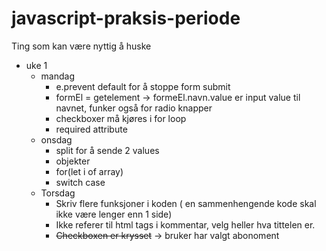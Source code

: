 # javascript-praksis-periode


Ting som kan være nyttig å huske
* uke 1
  - mandag
    * e.prevent default for å stoppe form submit 
    - formEl = getelement -> formeEl.navn.value er input value til navnet, funker også for radio knapper
    - checkboxer må kjøres i for loop
    - required attribute
  * onsdag
      - split for å sende 2 values
      - objekter
      - for(let i of array)
      - switch case
  - Torsdag
      - Skriv flere funksjoner i koden ( en sammenhengende kode skal ikke være lenger enn 1 side)
      - Ikke referer til html tags i kommentar, velg heller hva tittelen er.
      - ~~Checkboxen er krysset~~ -> bruker har valgt abonoment

 
